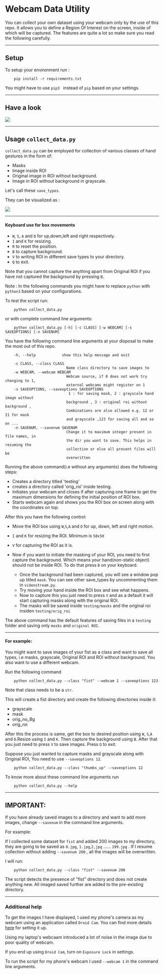 # Webcam Data Utility

You can collect your own dataset using your webcam only by the use of this repo. It allows you to define a Region Of Interest on the screen, inside of which will be captured. The features are quite a lot so make sure you read the following carefully.

------------------------------

## Setup

To setup your environment run :

        pip install -r requirements.txt

You might have to use `pip3 ` instead of `pip` based on your settings.

------------------------------

## Have a look

![](https://github.com/janmejai2002/Webcam-Data-Utility/blob/master/assets/gif2.gif)

------------------------------

## Usage `collect_data.py`

`collect_data.py` can be employed for collection of various classes of hand gestures in the form of:
-  Masks
-  Image inside ROI
-  Original image in ROI without background.
-  Image in ROI without background in grayscale.

Let's call these `save_types`.

They can be visualized as :

![](https://github.com/janmejai2002/Hand-Gesture-Control/blob/master/assets/collage.jpg)

------------------------------

#### Keyboard use for box movements

- `W`, `S`, `A` and `D` for up,down,left and right respectively.
- `I` and `K` for resizing.
- `R` to reset the position.
- `B` to capture background.
- `V` to writing ROI in different save types to your directory.
- `Q` to exit.


Note that you cannot capture the anything apart from Original ROI if you have not captured the background by pressing `B`.

Note : In the following commands you might have to replace `python` with `python3` based on your configurations.

To test the script run:

        python collect_data.py

or with complete command line arguments:

        python collect_data.py [-h] [-c CLASS] [-w WEBCAM] [-s SAVEOPTIONS] [-n SAVENUM]
  
        
 You have the following command line arguments at your disposal to make the most out of this repo.

        -h, --help            show this help message and exit

        -c CLASS, --class CLASS
                                Name class directory to save images to
        -w WEBCAM, --webcam WEBCAM
                                Webcam source, if 0 does not work try changing to 1,
                                external webcams might register on 1
        -s SAVEOPTIONS, --saveoptions SAVEOPTIONS
                                 1 : for saving mask, 2 : grayscale hand image without
                                background , 3 : original roi without background ,
                                Combinations are also allowed e.g. 12 or 21 for mask
                                and grayscale ,123 for saving all and so on ...
        -n SAVENUM, --savenum SAVENUM
                                Change it to maximum integer present in file names, in
                                the dir you want to save. This helps in resuming the
                                collection or else all present files will be
                                overwritten


Running the above command(i.e without any arguments) does the following steps:

- Creates a directory titled 'testing'
- creates a directory called 'orig_roi' inside testing.
- Initiates your webcam and closes if after capturing one frame to get the maximum dimensions for defining the initial position of ROI box.
- Starts webcam again and shows you the ROI box on screen along with the coordinates on top.

After this you have the following control:

- Move the ROI box using `W`,`S`,`A` and `D` for up, down, left and right motion.
- `I` and `K` for resizing the ROI. Minimum is `50x50`
- `V` for capturing the ROI as it is.

- Now if you want to initiate the masking of your ROI, you need to first capture the background. Which means your hand(non-static object) should not be inside ROI. To do that press `B` on your keyboard.


   - Once the background had been captured, you will see a window pop up titled `mask`. You can see other save_types by uncommenting them in `videostream.py`.
   - Try moving your hand inside the ROI box and see what happens.
   - Now to capture this you just need to press `V` and as a default it will start capturing masks along with the original ROI.
   - The masks will be saved inside `testing/masks` and the original roi insiden `testing/orig_roi`


The above command has the default features of saving files in a `testing` folder and saving only `masks` and `original ROI`.

------------------------------

#### For example:

You might want to save images of your fist as a class and want to save all types, i.e masks, grayscale, Original ROI and ROI without background. You also want to use a different webcam.

Run the following command

        python collect_data.py --class "fist" --webcam 1 --saveoptions 123

Note that class needs to be a `str`.

This will create a fist directory and create the following directories inside it:
- grayscale
- mask
- orig_no_Bg
- orig_roi

After this the process is same, get the box to desired position using `W`, `S`,`A` and `D`.Resize using `I` and `K`. Then capture the background using `B`. After that you just need to press `V` to save images. Press `Q` to exit.

Suppose you just wanted to capture masks and grayscale along with Original ROI, You need to use `--saveoptions 12`.

        python collect_data.py --class "thumbs_up" --saveoptions 12

To know more about these command line arguments run

        python collect_data.py --help

------------------------------

## IMPORTANT:

If you have already saved images to a directory and want to add more images, change `--savenum` in the command line arguments.

For example:

If I collected some dataset for `fist` and added 200 images to my directory, they are going to be saved as `0.jpg`, `1.jpg`,`2,jpg` ...... `199.jpg` . If I resume collection without adding `--savenum 200` ,  all the images will be overwritten.

I will run:

        python collect_data.py --class "fist" --savenum 200

The script detects the presence of "fist" directory and does not create anything new. All imaged saved further are added to the pre-existing directory.

------------------------------

### Additional help

To get the images I have displayed, I used my phone's camera as my webcam using an application called `Droid Cam`. You can find more details [here](https://www.dev47apps.com/) for setting it up.

Using my laptop's webcaam introduced a lot of noise in the image due to poor quality of webcam.

If you end up using `Droid Cam`, turn on `Exposure Lock` in settings.

To run the script for my phone's webcam I used `--webcam 1` in the command line arguments.

